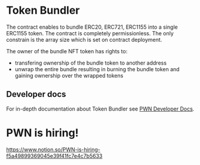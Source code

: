 # Token Bundler

The contract enables to bundle ERC20, ERC721, ERC1155 into a single ERC1155 token. The contract is completely permissionless.
The only constrain is the array size which is set on contract deployment.

The owner of the bundle NFT token has rights to:
 - transfering ownership of the bundle token to another address
 - unwrap the entire bundle resulting in burning the bundle token and gaining ownership over the wrapped tokens

## Developer docs
For in-depth documentation about Token Bundler see [PWN Developer Docs](https://dev-docs.pwn.xyz/smart-contracts/token-bundler).

# PWN is hiring!
https://www.notion.so/PWN-is-hiring-f5a49899369045e39f41fc7e4c7b5633

